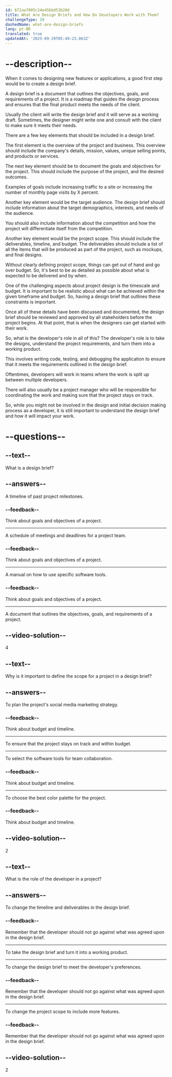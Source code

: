 ```yaml
---
id: 672aa7005c24e45bbd53b20d
title: What Are Design Briefs and How Do Developers Work with Them?
challengeType: 19
dashedName: what-are-design-briefs
lang: pt-BR
translated: true
updatedAt: '2025-09-29T05:49:23.063Z'
---
```


# --description--

When it comes to designing new features or applications, a good first step would be to create a design brief.

A design brief is a document that outlines the objectives, goals, and requirements of a project. It is a roadmap that guides the design process and ensures that the final product meets the needs of the client.

Usually the client will write the design brief and it will serve as a working draft. Sometimes, the designer might write one and consult with the client to make sure it meets their needs.

There are a few key elements that should be included in a design brief.

The first element is the overview of the project and business. This overview should include the company's details, mission, values, unique selling points, and products or services.

The next key element should be to document the goals and objectives for the project. This should include the purpose of the project, and the desired outcomes.

Examples of goals include increasing traffic to a site or increasing the number of monthly page visits by X percent.

Another key element would be the target audience. The design brief should include information about the target demographics, interests, and needs of the audience.

You should also include information about the competition and how the project will differentiate itself from the competition.

Another key element would be the project scope. This should include the deliverables, timeline, and budget. The deliverables should include a list of all the items that will be produced as part of the project, such as mockups, and final designs.

Without clearly defining project scope, things can get out of hand and go over budget. So, it's best to be as detailed as possible about what is expected to be delivered and by when.

One of the challenging aspects about project design is the timescale and budget. It is important to be realistic about what can be achieved within the given timeframe and budget. So, having a design brief that outlines these constraints is important.

Once all of these details have been discussed and documented, the design brief should be reviewed and approved by all stakeholders before the project begins. At that point, that is when the designers can get started with their work.

So, what is the developer's role in all of this? The developer's role is to take the designs, understand the project requirements, and turn them into a working product.

This involves writing code, testing, and debugging the application to ensure that it meets the requirements outlined in the design brief.

Oftentimes, developers will work in teams where the work is split up between multiple developers.

There will also usually be a project manager who will be responsible for coordinating the work and making sure that the project stays on track.

So, while you might not be involved in the design and initial decision making process as a developer, it is still important to understand the design brief and how it will impact your work.

# --questions--

## --text--

What is a design brief?

## --answers--

A timeline of past project milestones.

### --feedback--

Think about goals and objectives of a project.

---

A schedule of meetings and deadlines for a project team.

### --feedback--

Think about goals and objectives of a project.

---

A manual on how to use specific software tools.

### --feedback--

Think about goals and objectives of a project.

---

A document that outlines the objectives, goals, and requirements of a project.

## --video-solution--

4

## --text--

Why is it important to define the scope for a project in a design brief?

## --answers--

To plan the project's social media marketing strategy.

### --feedback--

Think about budget and timeline.

---

To ensure that the project stays on track and within budget.

---

To select the software tools for team collaboration.

### --feedback--

Think about budget and timeline.

---

To choose the best color palette for the project.

### --feedback--

Think about budget and timeline.

## --video-solution--

2

## --text--

What is the role of the developer in a project?

## --answers--

To change the timeline and deliverables in the design brief.

### --feedback--

Remember that the developer should not go against what was agreed upon in the design brief.

---

To take the design brief and turn it into a working product.

---

To change the design brief to meet the developer's preferences.

### --feedback--

Remember that the developer should not go against what was agreed upon in the design brief.

---

To change the project scope to include more features.

### --feedback--

Remember that the developer should not go against what was agreed upon in the design brief.

## --video-solution--

2
